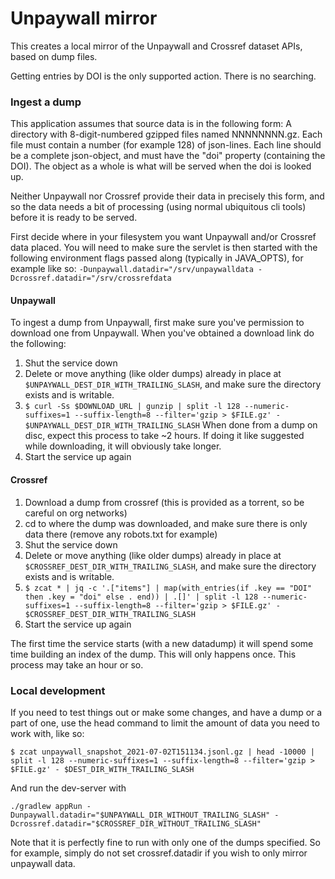 # Unpaywall mirror

This creates a local mirror of the Unpaywall and Crossref dataset APIs, based on dump files.

Getting entries by DOI is the only supported action. There is no searching. 

### Ingest a dump 
This application assumes that source data is in the following form:
A directory with 8-digit-numbered gzipped files named NNNNNNNN.gz. Each file must contain a number (for example 128) of json-lines.
Each line should be a complete json-object, and must have the "doi" property (containing the DOI).
The object as a whole is what will be served when the doi is looked up.

Neither Unpaywall nor Crossref provide their data in precisely this form, and so the data needs a bit
of processing (using normal ubiquitous cli tools) before it is ready to be served.

First decide where in your filesystem you want Unpaywall and/or Crossref data placed.
You will need to make sure the servlet is then started with the following environment flags passed along (typically in JAVA_OPTS), for example like so:
```-Dunpaywall.datadir="/srv/unpaywalldata -Dcrossref.datadir="/srv/crossrefdata```

#### Unpaywall

To ingest a dump from Unpaywall, first make sure you've permission to download one from Unpaywall.
When you've obtained a download link do the following:

1. Shut the service down
1. Delete or move anything (like older dumps) already in place at ```$UNPAYWALL_DEST_DIR_WITH_TRAILING_SLASH```, and make sure the directory exists and is writable.
1. ``` $ curl -Ss $DOWNLOAD_URL | gunzip | split -l 128 --numeric-suffixes=1 --suffix-length=8 --filter='gzip > $FILE.gz' - $UNPAYWALL_DEST_DIR_WITH_TRAILING_SLASH ``` When done from a dump on disc, expect this process to take ~2 hours. If doing it like suggested while downloading, it will obviously take longer.
1. Start the service up again

#### Crossref

1. Download a dump from crossref (this is provided as a torrent, so be careful on org networks)
1. cd to where the dump was downloaded, and make sure there is only data there (remove any robots.txt for example)
1. Shut the service down
1. Delete or move anything (like older dumps) already in place at ```$CROSSREF_DEST_DIR_WITH_TRAILING_SLASH```, and make sure the directory exists and is writable.
1. ``` $ zcat * | jq -c '.["items"] | map(with_entries(if .key == "DOI" then .key = "doi" else . end)) | .[]' | split -l 128 --numeric-suffixes=1 --suffix-length=8 --filter='gzip > $FILE.gz' - $CROSSREF_DEST_DIR_WITH_TRAILING_SLASH ```
1. Start the service up again


The first time the service starts (with a new datadump) it will spend some time building an index of the dump. This will only happens once. This process may take an hour or so.

### Local development

If you need to test things out or make some changes, and have a dump or a part of one, use the head command to limit the amount of data you need to work with, like so:
```
$ zcat unpaywall_snapshot_2021-07-02T151134.jsonl.gz | head -10000 | split -l 128 --numeric-suffixes=1 --suffix-length=8 --filter='gzip > $FILE.gz' - $DEST_DIR_WITH_TRAILING_SLASH
```
And run the dev-server with
```
./gradlew appRun -Dunpaywall.datadir="$UNPAYWALL_DIR_WITHOUT_TRAILING_SLASH" -Dcrossref.datadir="$CROSSREF_DIR_WITHOUT_TRAILING_SLASH" 
```
Note that it is perfectly fine to run with only one of the dumps specified. So for example, simply do not set crossref.datadir if you wish to only mirror unpaywall data.  